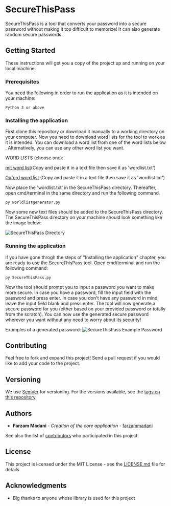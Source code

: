 # SecureThisPass


<!---
![SecureThisPass Logo](https://i.imgur.com/VS1tsGY.jpg)
-->



SecureThisPass is a tool that converts your password into a secure password without making it too difficult to memorize! It can also generate random secure passwords.

## Getting Started

These instructions will get you a copy of the project up and running on your local machine.

### Prerequisites

You need the following in order to run the application as it is intended on your machine:

```
Python 3 or above
```

### Installing the application

First clone this repository or download it manually to a working directory on your computer.
Now you need to download word lists for the tool to work as it is intended.
You can download a word list from one of the word lists below . Alternatively, you can use any other word list you want.

WORD LISTS (choose one):

[mit word list](https://www.mit.edu/~ecprice/wordlist.10000)(Copy and paste it in a text file then save it as 'wordlist.txt')

[Oxford word list](https://raw.githubusercontent.com/gokhanyavas/Oxford-3000-Word-List/master/Oxford%203000%20Word%20List%20No%20Spaces.txt) (Copy and paste it in a text file then save it as 'wordlist.txt')

Now place the 'wordlist.txt' in the SecureThisPass directory. Thereafter, open cmd/terminal in the same directory and run the following command.

```
py worldlistgenerator.py
```

Now some new text files should be added to the SecureThisPass directory.
The SecureThisPass directory on your machine should look something like the image below:

![SecureThisPass Directory](https://i.imgur.com/yhT8TSF.png)


### Running the application 

if you have gone throgh the steps of "Installing the application" chapter, you are ready to use the SecureThisPass tool. Open cmd/terminal and run the following command:

```
py SecureThisPass.py
```

Now the tool should prompt you to input a password you want to make more secure.
In case you have a password, fill the input field with the password and press enter. In case you don't have any password in mind, leave the input field blank and press enter.
The tool will now generate a secure password for you (either based on your provided password or totally from the scratch). You can now use the generated secure password wherever you want without any need to worry about its security! 

Examples of a generated password:
![SecureThisPass Example Password](https://i.imgur.com/iUBvYtv.png)

## Contributing

Feel free to fork and expand this project! Send a pull request if you would like to add your code to the project.

## Versioning

We use [SemVer](http://semver.org/) for versioning. For the versions available, see the [tags on this repository](https://github.com/farzammadani/JustShareKeys/releases). 

## Authors

* **Farzam Madani** - *Creation of the core application* - [farzammadani](https://github.com/farzammadani)

See also the list of [contributors](https://github.com/farzammadani/JustShareKeys/contributors) who participated in this project.

## License

This project is licensed under the MIT License - see the [LICENSE.md](https://github.com/farzammadani/JustShareKeys/blob/master/LICENSE) file for details

## Acknowledgments

* Big thanks to anyone whose library is used for this project 

